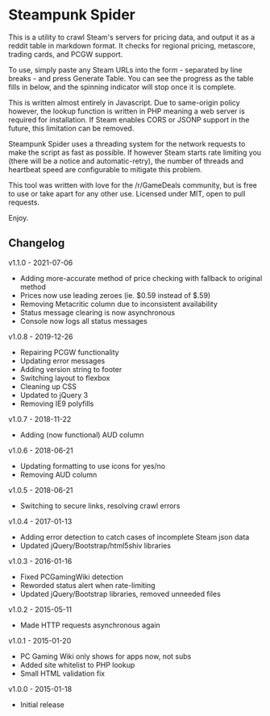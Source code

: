 # Steampunk Spider

This is a utility to crawl Steam's servers for pricing data, and output it as a reddit table in markdown format.  It checks for regional pricing, metascore, trading cards, and PCGW support.

To use, simply paste any Steam URLs into the form - separated by line breaks - and press Generate Table.  You can see the progress as the table fills in below, and the spinning indicator will stop once it is complete.

This is written almost entirely in Javascript.  Due to same-origin policy however, the lookup function is written in PHP meaning a web server is required for installation.  If Steam enables CORS or JSONP support in the future, this limitation can be removed.

Steampunk Spider uses a threading system for the network requests to make the script as fast as possible.  If however Steam starts rate limiting you (there will be a notice and automatic-retry), the number of threads and heartbeat speed are configurable to mitigate this problem.

This tool was written with love for the /r/GameDeals community, but is free to use or take apart for any other use.  Licensed under MIT, open to pull requests.

Enjoy.

## Changelog

v1.1.0 - 2021-07-06
* Adding more-accurate method of price checking with fallback to original method
* Prices now use leading zeroes (ie. $0.59 instead of $.59)
* Removing Metacritic column due to inconsistent availability
* Status message clearing is now asynchronous
* Console now logs all status messages

v1.0.8 - 2019-12-26
* Repairing PCGW functionality
* Updating error messages
* Adding version string to footer
* Switching layout to flexbox
* Cleaning up CSS
* Updated to jQuery 3
* Removing IE9 polyfills

v1.0.7 - 2018-11-22
* Adding (now functional) AUD column

v1.0.6 - 2018-06-21
* Updating formatting to use icons for yes/no
* Removing AUD column

v1.0.5 - 2018-06-21
* Switching to secure links, resolving crawl errors

v1.0.4 - 2017-01-13
* Adding error detection to catch cases of incomplete Steam json data
* Updated jQuery/Bootstrap/html5shiv libraries

v1.0.3 - 2016-01-16
* Fixed PCGamingWiki detection
* Reworded status alert when rate-limiting
* Updated jQuery/Bootstrap libraries, removed unneeded files

v1.0.2 - 2015-05-11
* Made HTTP requests asynchronous again

v1.0.1 - 2015-01-20
* PC Gaming Wiki only shows for apps now, not subs
* Added site whitelist to PHP lookup
* Small HTML validation fix

v1.0.0 - 2015-01-18
* Initial release
